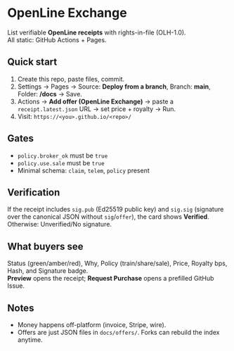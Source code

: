 # OpenLine Exchange

List verifiable **OpenLine receipts** with rights-in-file (OLH-1.0).  
All static: GitHub Actions + Pages.

## Quick start
1. Create this repo, paste files, commit.
2. Settings → Pages → Source: **Deploy from a branch**, Branch: **main**, Folder: **/docs** → Save.
3. Actions → **Add offer (OpenLine Exchange)** → paste a `receipt.latest.json` URL → set price + royalty → Run.
4. Visit: `https://<you>.github.io/<repo>/`

## Gates
- `policy.broker_ok` must be `true`
- `policy.use.sale` must be `true`
- Minimal schema: `claim`, `telem`, `policy` present

## Verification
If the receipt includes `sig.pub` (Ed25519 public key) and `sig.sig` (signature over the canonical JSON without `sig`/`offer`), the card shows **Verified**. Otherwise: Unverified/No signature.

## What buyers see
Status (green/amber/red), Why, Policy (train/share/sale), Price, Royalty bps, Hash, and Signature badge.  
**Preview** opens the receipt; **Request Purchase** opens a prefilled GitHub Issue.

## Notes
- Money happens off-platform (invoice, Stripe, wire).
- Offers are just JSON files in `docs/offers/`. Forks can rebuild the index anytime.

